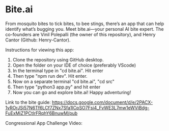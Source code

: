 # Bite.ai

From mosquito bites to tick bites, to bee stings, there’s an app that can help identify what’s bugging you. Meet bite.ai—your personal AI bite expert. The co-founders are Vinil Polepalli (the owner of this repository), and Henry Cantor (Github: Henry-Cantor).

Instructions for viewing this app:

1. Clone the repository using GitHub desktop.
2. Open the folder on your IDE of choice (preferably VScode)
3. In the terminal type in "cd bite.ai". Hit enter
4. Then type "npm run dev". Hit enter.
5. Now on a separate terminal "cd bite.ai", "cd src"
6. Then type "python3 app.py" and hit enter
7. Now you can go and explore bite.ai! Happy adventuring!

Link to the bite guide: https://docs.google.com/document/d/e/2PACX-1vROrJSj57N6Tf6LCf7ZNx7Sfa1ICpSO7Fsi4_FvWE3L7mw1eWViBdg-FuExMiZ1PCtlrFRqhY6BnuwM/pub

Congressional App Challenge Video:



